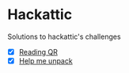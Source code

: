 # Hackattic
Solutions to hackattic's challenges
  - [x] [Reading QR](https://hackattic.com/challenges/reading_qr)
  - [x] [Help me unpack](https://hackattic.com/challenges/help_me_unpack)

